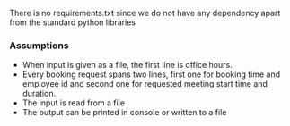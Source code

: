 There is no requirements.txt since we do not have any dependency apart
from the standard python libraries

### Assumptions
* When input is given as a file, the first line is office hours.
* Every booking request spans two lines, first one for booking time and employee id
and second one for requested meeting start time and duration.
* The input is read from a file
* The output can be printed in console or written to a file